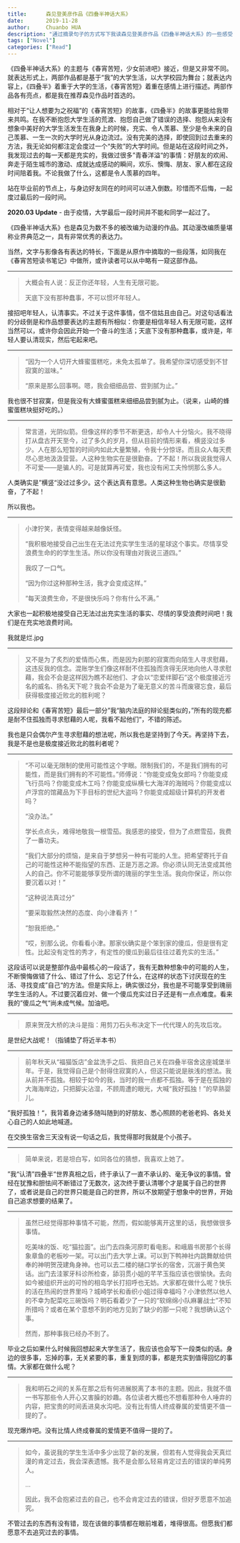 ```yaml
---
title:      森见登美彦作品《四叠半神话大系》
date:       2019-11-28
author:     Chuanbo HUA
description: "通过摘录句子的方式写下我读森见登美彦作品《四叠半神话大系》的一些感受。"
tags: ["Novel"]
categories: ["Read"]
---
```


《四叠半神话大系》的主题与《春宵苦短，少女前进吧》接近，但是又非常不同。就表达形式上，两部作品都是基于“我”的大学生活，以大学校园为舞台；就表达内容上，《四叠半》着重于大学的生活，《春宵苦短》着重在感情上进行描述。两部作品各有亮点，都是我在推荐森见作品时首选的。



相对于“让人想要为之祝福”的《春宵苦短》的故事，《四叠半》的故事更能给我带来共鸣。在我不断抱怨大学生活的荒渡、抱怨自己做了错误的选择、抱怨从来没有想象中美好的大学生活发生在我身上的时候，充实、令人羡慕、至少是令未来的自己羡慕、一生一次的大学时光从身边流过。没有完美的选择，即使回到过去重来的方法，我无论如何都注定会度过一个“失败”的大学时间。但是站在这段时间之外，我发现过去的每一天都是充实的，我做过很多”青春洋溢“的事情：好朋友的欢闹、奔走于陌生城市的激动、成就达成感动的瞬间，欢乐、懊悔、朋友、家人都在这段时间陪着我。不论我做了什么，这都是令人羡慕的四年。



站在毕业前的节点上，与身边好友同在的时间可以进入倒数。珍惜而不后悔，一起度过最后的一段时间。

**2020.03 Update** - 由于疫情，大学最后一段时间并不能和同学一起过了。

《四叠半神话大系》也是森见为数不多的被改编为动漫的作品。其动漫改编质量堪称业界典范之一，具有非常优秀的表达力。

当然，文字与影像各有表达的特长，下面是从原作中摘取的一些段落，如同我在《春宵苦短读书笔记》中做所，或许读者可以从中略有一窥这部作品。

---

> 大概会有人说：反正你还年轻，人生有无限可能。
>
> 天底下没有那种蠢事，不可以惯坏年轻人。

接招吧年轻人，认清事实。不过关于这件事情，信不信姑且由自己。对这句话看法的分歧倒是和作品想要表达的主题有所相似：你要是相信年轻人有无限可能，这样当然可以，或许你会因此开始一个奋斗的生活；天底下没有那种蠢事，或许是，年轻人要认清现实，然后宅起来吧。

---

> “因为一个人切开大蜂蜜蛋糕吃，未免太孤单了。我希望你深切感受到不甘寂寞的滋味。”
>
> “原来是那么回事啊。嗯，我会细细品尝、尝到腻为止。”

我也很不甘寂寞，但是我没有大蜂蜜蛋糕来细细品尝到腻为止。（说来，山崎的蜂蜜蛋糕块挺好吃的。）

---

> 常言道，光阴似箭。但像这样的季节不断更迭，却令人十分恼火。我不晓得打从盘古开天至今，过了多久的岁月，但从目前的情形来看，横竖没过多少。人在那么短暂的时间内如此大量繁殖，令我十分惊讶。而且众人每天费尽心思地汲汲营营。人这种生物实在是很勤奋。了不起！所以我说我觉得人不可爱——是骗人的。可是就算再可爱，我也没有闲工夫怜悯那么多人。

人类确实是”横竖“没过过多少。这个表达真有意思。人类这种生物也确实是很勤奋，了不起！

所以我也。

---

> 小津狞笑，表情变得越来越像妖怪。
>
> “我积极地接受自己出生在无法过充实学生生活的星球这个事实。尽情享受浪费生命的的学生生活。所以你没有理由对我说三道四。”
>
> 我叹了一口气。
>
> “因为你过这种那种生活，我才会变成这样。”
>
> “每天浪费生命，不是很快乐吗？你有什么不满。”

大家也一起积极地接受自己无法过出充实生活的事实、尽情的享受浪费时间吧！我们是在充实地浪费时间。

我就是烂.jpg

---

> 又不是为了炙烈的爱情而心焦，而是因为刹那的寂寞而向陌生人寻求慰藉，这违反我的信念。混账学生们像这样耐不住孤独而贪得无厌地向他人寻求慰藉，我会不会是这样因为瞧不起他们、才会以“恋爱绊脚石”这个极度接近污名的威名、扬名天下呢？我会不会是为了毫无意义的苦斗而废寝忘食，最后获得极度接近败北的胜利呢？

这段辩论和《春宵苦短》最后一部分”我“脑内法庭的辩论挺类似的，”所有的现充都是耐不住孤独而寻求慰藉的人呢，我看不起他们“，不错的陈述。

我也是只会偶尔产生寻求慰藉的想法呢，所以我也是坚持到了今天。再坚持下去，我是不是也是极度接近败北的胜利者呢？

---

> “不可以毫无限制的使用可能性这个字眼。限制我们的，不是我们拥有的可能性，而是我们拥有的不可能性。”师傅说：“你能变成兔女郎吗？你能变成飞行员吗？你能变成木工吗？你能变成纵横七大海洋的海贼吗？你能变成以卢浮宫的馆藏品为下手目标的世纪大盗吗？你能变成超级计算机的开发者吗？
>
> “没办法。”
>
> 学长点点头，难得地敬我一根雪茄。我感恩的接受，但为了点燃雪茄，我费了一番功夫。
>
> “我们大部分的烦恼，是来自于梦想另一种有可能的人生。把希望寄托于自己的可能性这种不能指望的东西、正是万恶之源。你必须认同无法变成其他人的自己。你不可能能够享受所谓的瑰丽的学生生活。我向你保证，所以你要沉着以对！”
>
> “这种说法真过分”
>
> “要采取毅然决然的态度、向小津看齐！”
>
> “恕我拒绝。”
>
> “哎，别那么说。你看看小津。那家伙确实是个笨到家的傻瓜，但是很有定性。比起没有定性的秀才，有定性的傻瓜到最后往往过着充实的生活。”

这段话可以说是整部作品中最核心的一段话了，我有无数种想象中的可能的人生，不断懊悔做错了什么、错过了什么、忘记了什么，在这样的状态下讨厌现在的生活、寻找变成”自己“的方法。但是实际上，确实很过分，我也是不可能享受到瑰丽学生生活的人。不过要沉着应对、做一个傻瓜充实过日子还是有一点点难度。看来我的”傻瓜之气“尚未成气候。加油吧。

---

> 原来贺茂大桥的决斗是指：用剪刀石头布决定下一代代理人的先攻后攻。

是世纪大战呢！（指铺垫了将近半本书）

---

> 前年秋天从“福猫饭店”金盆洗手之后、我把自己关在四叠半宿舍这座城堡半年。于是，我觉得自己是个耐得住寂寞的人，但这只能说是肤浅的想法。我从前并不孤独。相较于如今的我，当时的我一点都不孤独。等于是在孤独的大海海岸边，只把脚尖沾湿，不顾周遭的眼光，大喊“我好孤独！”的早熟婴儿。

”我好孤独！“，我背着身边诸多随叫随到的好朋友、悉心照顾的老爸老妈、各处关心自己的人如此地喊道。

在交换生宿舍三天没有说一句话之后，我觉得那时我就是个小孩子。

---

> 简单来说，若是坦白写，如同各位的猜想，我喜欢上她了。

”我“认清”四叠半“世界真相之后，终于承认了一直不承认的、毫无争议的事情。曾经在犹豫和胆怯间不断错过了无数次，这次终于要认清哪个才是属于自己的世界了，或者说是自己的世界只能是自己的世界，所以不放期望于想象中的世界，开始自己追求想要的结果了。

---

> 虽然已经觉得那种事情不可能，然而，假如能够离开这里的话，我想做很多事情。
>
> 吃美味的饭、吃“猫拉面”。出门去四条河原町看电影。和峨眉书房那个长得象章鱼的老板吵一架。可以出门去大学上课。可以到下鸭神社内跳舞献给供奉的神明贺茂建角身神。也可以去二楼的樋口学长的宿舍，沉溺于黄色笑话。出门去洼冢牙科诊所检查，舔羽贯小姐的芊芊玉指应该也很愉快。去向如今被组织开出的可怜的相岛学长打招呼也无妨。大家都在做什么呢？快乐的活在热闹的世界里吗？城崎学长和香织小姐过得幸福吗？小津依然以他人的不幸为配菜吃三碗饭吗？明石看着少了一只的“软绵绵小队麻薯战士”不知所措吗？或者在某个意想不到的地方见到了缺少的那一只呢？我想确认这个事。
>
> 然而，那种事我已经办不到了。

毕业之后如果什么时候我回想起来大学生活了，我应该也会写下一段类似的话。身边的很多事，忘掉的事，无关紧要的事，重复到烦的事，都是充实到值得回忆的事情。大家都在做什么呢？

---

> 我和明石之间的关系在那之后有何进展脱离了本书的主题。因此，我就不值一书写那些令人开心又害臊的妙趣。各位读者大概也不想看那种令人唾弃的内容，把宝贵的时间丢进臭水沟吧。没有比有情人终成眷属的爱情更不值一提的了。

现充爆炸吧。没有比情人终成眷属的爱情更不值得一提的了。

---

> 如今，虽说我的学生生活中多少出现了新的发展，但若有人觉得我会天真烂漫的肯定过去，我会深表遗憾。我不是会那么轻易肯定过去的错误的单纯男人。
>
> ...
>
> 因此，我不会抱紧过去的自己，也不会肯定过去的错误，但好歹愿意不加追究。

不管过去的东西有没有错，现在该做的事情都在眼前堆着，堆得很高。但愿我们都愿意不去追究过去的事情。